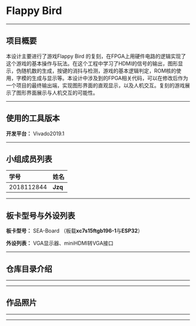 
# Flappy Bird
---
## 项目概要
本设计主要进行了游戏Flappy Bird 的复刻，在FPGA上用硬件电路的逻辑实现了这个游戏的基本操作与玩法。在这个工程中学习了HDMI的信号的输出，图形显示，伪随机数的生成，按键的消抖与检测，游戏的基本逻辑判定，ROM核的使用，字模的生成与显示等。本设计中涉及到的FPGA相关代码，可以在修改后作为一个项目的最终输出端，实现图形界面的直观显示，以及人机交互。复刻的游戏展示了图形界面展示与人机交互的可能性。

---
## 使用的工具版本
**开发平台：**  Vivado2019.1


---
## 小组成员列表

|学号|姓名|
|:---|:---|
|2018112844|**Jzq**|

---

## 板卡型号与外设列表

**板卡型号：**  SEA-Board （板载**xc7s15ftgb196-1**与**ESP32**）

**外设列表：** VGA显示器、miniHDMI转VGA接口

---

## 仓库目录介绍
---
---

## 作品照片

---

---